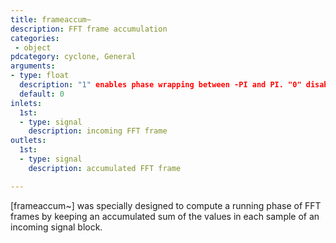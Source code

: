 ```yaml
---
title: frameaccum~
description: FFT frame accumulation
categories:
 - object
pdcategory: cyclone, General
arguments:
- type: float
  description: "1" enables phase wrapping between -PI and PI. "0" disables and values are accumulated without bounds
  default: 0
inlets:
  1st:
  - type: signal
    description: incoming FFT frame
outlets:
  1st:
  - type: signal
    description: accumulated FFT frame

---
```


[frameaccum~] was specially designed to compute a running phase of FFT frames by keeping an accumulated sum of the values in each sample of an incoming signal block.

